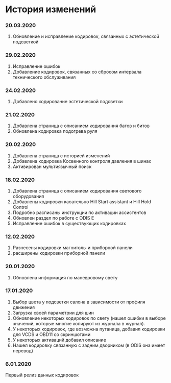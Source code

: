# История изменений

### 20.03.2020
1. Обновление и исправление кодировок, связанных с эстетической подсветкой

### 29.02.2020
1. Исправление ошибок
2. Добавление кодировок, связанных со сбросом интервала технического обслуживания

### 24.02.2020
1. Добавлено кодирование эстетической подсветки

### 21.02.2020
1. Добавлена страница с описанием кодирования батов и битов
2. Обновлена кодировка подогрева руля

### 20.02.2020
1. Добавлена страница с историей изменений
2. Добавлена кодировка Косвенного контроля давления в шинах
3. Активирован мультиязычный поиск

### 18.02.2020
1. Добавлена страница с описанием кодирования светового оборудования
2. Добавлены кодировки касательно Hill Start assistant и Hill Hold Control
3. Подробно расписаны инструкции по активации ассистентов
4. Обновлен раздел по работе с ODIS E
5. Исправление ошибок в существующих кодировках

### 12.02.2020
1. Разнесены кодировки магнитолы и приборной панели
2. расширены кодировки приборной панели

### 20.01.2020
1. Обновлена информация по маневровому свету

### 17.01.2020
1. Выбор цвета у подсветки салона в зависимости от профиля движения
2. Загрузка своей параметрии для шин
3. Обновление некоторых кодировок по свету (нашел ошибки в выборе значений, которые многие копируют из журнала в журнал).
4. У некоторых кодировок, где возможна путаница, добавил кодировки для VCDS и OBD11 со скриншотами
5. У некоторых активаций добавил описание
6. Нашел кодировку связанную с задним дворником (в ODIS она имеет перевод)

### 6.01.2020
Первый релиз данных кодировок